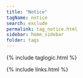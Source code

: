```yaml
---
title: "Notice"
tagName: notice
search: exclude
permalink: tag_notice.html
sidebar: home_sidebar
folder: tags
---
```

{% include taglogic.html %}

{% include links.html %}
